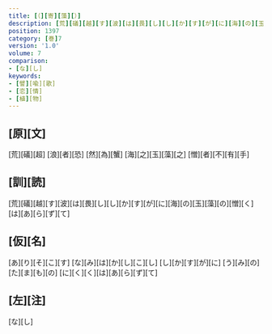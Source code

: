 ```yaml
---
title: [（][寄][藻][）]
description: [荒][礒][越][す][波][は][畏][し][し][か][す][が][に][海][の][玉][藻][の][憎][く][は][あ][ら][ず][て]
position: 1397
category: [巻]7
version: '1.0'
volume: 7
comparison:
- [な][し]
keywords:
- [譬][喩][歌]
- [恋][情]
- [植][物]
---
```


## [原][文]

[荒][礒][超] [浪][者][恐] [然][為][蟹] [海][之][玉][藻][之] [憎][者][不][有][手]

## [訓][読]

[荒][礒][越][す][波][は][畏][し][し][か][す][が][に][海][の][玉][藻][の][憎][く][は][あ][ら][ず][て]

## [仮][名]

[あ][り][そ][こ][す] [な][み][は][か][し][こ][し] [し][か][す][が][に] [う][み][の][た][ま][も][の] [に][く][く][は][あ][ら][ず][て]

## [左][注]

[な][し]
